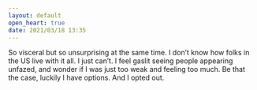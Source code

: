 ```yaml
---
layout: default
open_heart: true
date: 2021/03/18 13:35
---
```


So visceral but so unsurprising at the same time. I don’t know how folks in the US live with it all. I just can’t. I feel gaslit seeing people appearing unfazed, and wonder if I was just too weak and feeling too much. Be that the case, luckily I have options. And I opted out.
